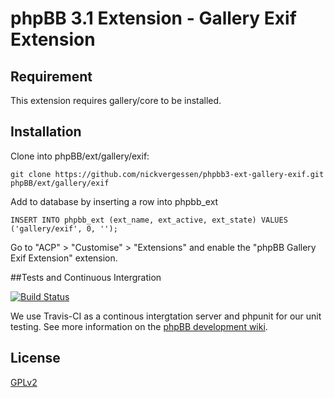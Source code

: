 # phpBB 3.1 Extension - Gallery Exif Extension

## Requirement

This extension requires gallery/core to be installed.

## Installation

Clone into phpBB/ext/gallery/exif:

    git clone https://github.com/nickvergessen/phpbb3-ext-gallery-exif.git phpBB/ext/gallery/exif

Add to database by inserting a row into phpbb_ext

    INSERT INTO phpbb_ext (ext_name, ext_active, ext_state) VALUES ('gallery/exif', 0, '');

Go to "ACP" > "Customise" > "Extensions" and enable the "phpBB Gallery Exif Extension" extension.

##Tests and Continuous Intergration

[![Build Status](https://travis-ci.org/nickvergessen/phpbb3-ext-gallery-exif.png?branch=master)](https://travis-ci.org/nickvergessen/phpbb3-ext-gallery-exif)

We use Travis-CI as a continous intergtation server and phpunit for our unit testing. See more information on the [phpBB development wiki](https://wiki.phpbb.com/Unit_Tests).

## License

[GPLv2](license.txt)
